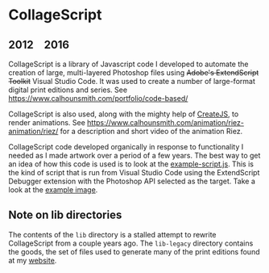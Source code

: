 # CollageScript
## 2012&emsp;2016

CollageScript is a library of Javascript code I developed to automate the creation of large, multi-layered Photoshop files using ~~Adobe's ExtendScript Toolkit~~ Visual Studio Code. It was used to create a number of large-format digital print editions and series. See https://www.calhounsmith.com/portfolio/code-based/

CollageScript is also used, along with the mighty help of [CreateJS](https://github.com/createjs), to render animations. See https://www.calhounsmith.com/animation/riez-animation/riez/ for a description and short video of the animation Riez.

CollageScript code developed organically in response to functionality I needed as I made artwork over a period of a few years. The best way to get an idea of how this code is used is to look at the [example-script.js](example-script.js). This is the kind of script that is run from Visual Studio Code using the ExtendScript Debugger extension with the Photoshop API selected as the target. Take a look at the [example image](example-image.jpg).

## Note on lib directories
The contents of the `lib` directory is a stalled attempt to rewrite CollageScript from a couple years ago. The `lib-legacy` directory contains the goods, the set of files used to generate many of the print editions found at my [website](https://calhounsmith.com).
